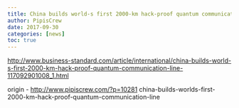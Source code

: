 ```yaml
---
title: China builds world-s first 2000-km hack-proof quantum communication line
author: PipisCrew
date: 2017-09-30
categories: [news]
toc: true
---
```


http://www.business-standard.com/article/international/china-builds-world-s-first-2000-km-hack-proof-quantum-communication-line-117092901008_1.html

origin - http://www.pipiscrew.com/?p=10281 china-builds-worlds-first-2000-km-hack-proof-quantum-communication-line